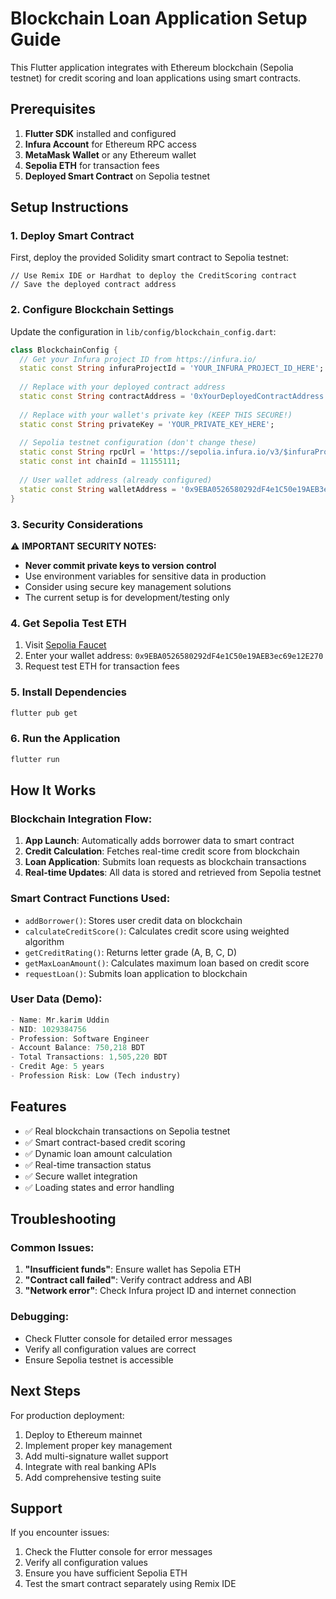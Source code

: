 # Blockchain Loan Application Setup Guide

This Flutter application integrates with Ethereum blockchain (Sepolia testnet) for credit scoring and loan applications using smart contracts.

## Prerequisites

1. **Flutter SDK** installed and configured
2. **Infura Account** for Ethereum RPC access
3. **MetaMask Wallet** or any Ethereum wallet
4. **Sepolia ETH** for transaction fees
5. **Deployed Smart Contract** on Sepolia testnet

## Setup Instructions

### 1. Deploy Smart Contract

First, deploy the provided Solidity smart contract to Sepolia testnet:

```solidity
// Use Remix IDE or Hardhat to deploy the CreditScoring contract
// Save the deployed contract address
```

### 2. Configure Blockchain Settings

Update the configuration in `lib/config/blockchain_config.dart`:

```dart
class BlockchainConfig {
  // Get your Infura project ID from https://infura.io/
  static const String infuraProjectId = 'YOUR_INFURA_PROJECT_ID_HERE';
  
  // Replace with your deployed contract address
  static const String contractAddress = '0xYourDeployedContractAddress';
  
  // Replace with your wallet's private key (KEEP THIS SECURE!)
  static const String privateKey = 'YOUR_PRIVATE_KEY_HERE';
  
  // Sepolia testnet configuration (don't change these)
  static const String rpcUrl = 'https://sepolia.infura.io/v3/$infuraProjectId';
  static const int chainId = 11155111;
  
  // User wallet address (already configured)
  static const String walletAddress = '0x9EBA0526580292dF4e1C50e19AEB3ec69e12E270';
}
```

### 3. Security Considerations

⚠️ **IMPORTANT SECURITY NOTES:**

- **Never commit private keys to version control**
- Use environment variables for sensitive data in production
- Consider using secure key management solutions
- The current setup is for development/testing only

### 4. Get Sepolia Test ETH

1. Visit [Sepolia Faucet](https://sepoliafaucet.com/)
2. Enter your wallet address: `0x9EBA0526580292dF4e1C50e19AEB3ec69e12E270`
3. Request test ETH for transaction fees

### 5. Install Dependencies

```bash
flutter pub get
```

### 6. Run the Application

```bash
flutter run
```

## How It Works

### Blockchain Integration Flow:

1. **App Launch**: Automatically adds borrower data to smart contract
2. **Credit Calculation**: Fetches real-time credit score from blockchain
3. **Loan Application**: Submits loan requests as blockchain transactions
4. **Real-time Updates**: All data is stored and retrieved from Sepolia testnet

### Smart Contract Functions Used:

- `addBorrower()`: Stores user credit data on blockchain
- `calculateCreditScore()`: Calculates credit score using weighted algorithm
- `getCreditRating()`: Returns letter grade (A, B, C, D)
- `getMaxLoanAmount()`: Calculates maximum loan based on credit score
- `requestLoan()`: Submits loan application to blockchain

### User Data (Demo):

```dart
- Name: Mr.karim Uddin
- NID: 1029384756
- Profession: Software Engineer
- Account Balance: 750,218 BDT
- Total Transactions: 1,505,220 BDT
- Credit Age: 5 years
- Profession Risk: Low (Tech industry)
```

## Features

- ✅ Real blockchain transactions on Sepolia testnet
- ✅ Smart contract-based credit scoring
- ✅ Dynamic loan amount calculation
- ✅ Real-time transaction status
- ✅ Secure wallet integration
- ✅ Loading states and error handling

## Troubleshooting

### Common Issues:

1. **"Insufficient funds"**: Ensure wallet has Sepolia ETH
2. **"Contract call failed"**: Verify contract address and ABI
3. **"Network error"**: Check Infura project ID and internet connection

### Debugging:

- Check Flutter console for detailed error messages
- Verify all configuration values are correct
- Ensure Sepolia testnet is accessible

## Next Steps

For production deployment:

1. Deploy to Ethereum mainnet
2. Implement proper key management
3. Add multi-signature wallet support
4. Integrate with real banking APIs
5. Add comprehensive testing suite

## Support

If you encounter issues:

1. Check the Flutter console for error messages
2. Verify all configuration values
3. Ensure you have sufficient Sepolia ETH
4. Test the smart contract separately using Remix IDE
